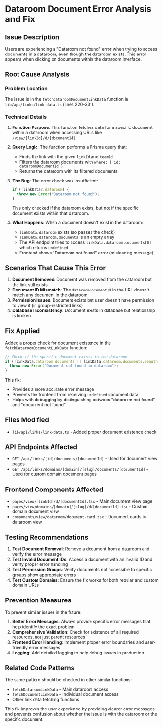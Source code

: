 # Dataroom Document Error Analysis and Fix

## Issue Description
Users are experiencing a "Dataroom not found" error when trying to access documents in a dataroom, even though the dataroom exists. This error appears when clicking on documents within the dataroom interface.

## Root Cause Analysis

### Problem Location
The issue is in the `fetchDataroomDocumentLinkData` function in `lib/api/links/link-data.ts` (lines 220-331).

### Technical Details

1. **Function Purpose**: This function fetches data for a specific document within a dataroom when accessing URLs like `/view/[linkId]/d/[documentId]`.

2. **Query Logic**: The function performs a Prisma query that:
   - Finds the link with the given `linkId` and `teamId`
   - Filters the dataroom documents with `where: { id: dataroomDocumentId }`
   - Returns the dataroom with its filtered documents

3. **The Bug**: The error check was insufficient:
   ```typescript
   if (!linkData?.dataroom) {
     throw new Error("Dataroom not found");
   }
   ```
   
   This only checked if the dataroom exists, but not if the specific document exists within that dataroom.

4. **What Happens**: When a document doesn't exist in the dataroom:
   - `linkData.dataroom` exists (so passes the check)
   - `linkData.dataroom.documents` is an empty array
   - The API endpoint tries to access `linkData.dataroom.documents[0]` which returns `undefined`
   - Frontend shows "Dataroom not found" error (misleading message)

## Scenarios That Cause This Error

1. **Document Removed**: Document was removed from the dataroom but the link still exists
2. **Document ID Mismatch**: The `dataroomDocumentId` in the URL doesn't match any document in the dataroom
3. **Permission Issues**: Document exists but user doesn't have permission to view it (in group-restricted links)
4. **Database Inconsistency**: Document exists in database but relationship is broken

## Fix Applied

Added a proper check for document existence in the `fetchDataroomDocumentLinkData` function:

```typescript
// Check if the specific document exists in the dataroom
if (!linkData.dataroom.documents || linkData.dataroom.documents.length === 0) {
  throw new Error("Document not found in dataroom");
}
```

This fix:
- Provides a more accurate error message
- Prevents the frontend from receiving `undefined` document data
- Helps with debugging by distinguishing between "dataroom not found" and "document not found"

## Files Modified

- `lib/api/links/link-data.ts` - Added proper document existence check

## API Endpoints Affected

- `GET /api/links/[id]/documents/[documentId]` - Used for document view pages
- `GET /api/links/domains/[domain]/[slug]/documents/[documentId]` - Used for custom domain document pages

## Frontend Components Affected

- `pages/view/[linkId]/d/[documentId].tsx` - Main document view page
- `pages/view/domains/[domain]/[slug]/d/[documentId].tsx` - Custom domain document view
- `components/view/dataroom/document-card.tsx` - Document cards in dataroom view

## Testing Recommendations

1. **Test Document Removal**: Remove a document from a dataroom and verify the error message
2. **Test Invalid Document IDs**: Access a document with an invalid ID and verify proper error handling
3. **Test Permission Groups**: Verify documents not accessible to specific groups show appropriate errors
4. **Test Custom Domains**: Ensure the fix works for both regular and custom domain URLs

## Prevention Measures

To prevent similar issues in the future:

1. **Better Error Messages**: Always provide specific error messages that help identify the exact problem
2. **Comprehensive Validation**: Check for existence of all required resources, not just parent resources
3. **Frontend Error Handling**: Implement proper error boundaries and user-friendly error messages
4. **Logging**: Add detailed logging to help debug issues in production

## Related Code Patterns

The same pattern should be checked in other similar functions:
- `fetchDataroomLinkData` - Main dataroom access
- `fetchDocumentLinkData` - Individual document access
- Other link data fetching functions

This fix improves the user experience by providing clearer error messages and prevents confusion about whether the issue is with the dataroom or the specific document.